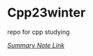 # Cpp23winter
repo for cpp studying

[<i>Summary Note Link</i>](https://redzzzi.notion.site/Cpp23winter-3145044dda954b43b2e0b62d90a298fd?pvs=4)
